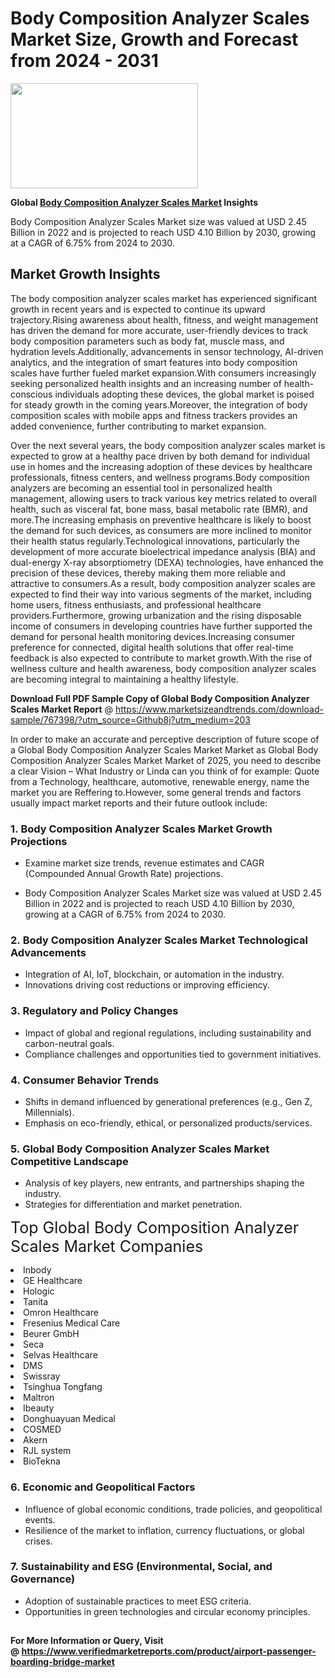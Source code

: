 <H1>Body Composition Analyzer Scales Market Size, Growth and Forecast from 2024 - 2031</H1><img class="aligncenter size-medium wp-image-584254" src="https://thirdeyenews.in/wp-content/uploads/2024/09/Global-Market-Research-300x168.jpeg" alt="" width="300" height="168" /><p><strong>Global&nbsp;<a href="https://www.marketsizeandtrends.com/download-sample/767398/?utm_source=Github8j?utm_medium=203">Body Composition Analyzer Scales Market</a> Insights</strong></p><p>Body Composition Analyzer Scales Market size was valued at USD 2.45 Billion in 2022 and is projected to reach USD 4.10 Billion by 2030, growing at a CAGR of 6.75% from 2024 to 2030.</p><p><h2>Market Growth Insights</h2> <p>The body composition analyzer scales market has experienced significant growth in recent years and is expected to continue its upward trajectory.Rising awareness about health, fitness, and weight management has driven the demand for more accurate, user-friendly devices to track body composition parameters such as body fat, muscle mass, and hydration levels.Additionally, advancements in sensor technology, AI-driven analytics, and the integration of smart features into body composition scales have further fueled market expansion.With consumers increasingly seeking personalized health insights and an increasing number of health-conscious individuals adopting these devices, the global market is poised for steady growth in the coming years.Moreover, the integration of body composition scales with mobile apps and fitness trackers provides an added convenience, further contributing to market expansion.</p> <p>Over the next several years, the body composition analyzer scales market is expected to grow at a healthy pace driven by both demand for individual use in homes and the increasing adoption of these devices by healthcare professionals, fitness centers, and wellness programs.Body composition analyzers are becoming an essential tool in personalized health management, allowing users to track various key metrics related to overall health, such as visceral fat, bone mass, basal metabolic rate (BMR), and more.The increasing emphasis on preventive healthcare is likely to boost the demand for such devices, as consumers are more inclined to monitor their health status regularly.Technological innovations, particularly the development of more accurate bioelectrical impedance analysis (BIA) and dual-energy X-ray absorptiometry (DEXA) technologies, have enhanced the precision of these devices, thereby making them more reliable and attractive to consumers.As a result, body composition analyzer scales are expected to find their way into various segments of the market, including home users, fitness enthusiasts, and professional healthcare providers.Furthermore, growing urbanization and the rising disposable income of consumers in developing countries have further supported the demand for personal health monitoring devices.Increasing consumer preference for connected, digital health solutions that offer real-time feedback is also expected to contribute to market growth.With the rise of wellness culture and health awareness, body composition analyzer scales are becoming integral to maintaining a healthy lifestyle.</p><p><span class=""><strong>Download Full PDF Sample Copy of Global Body Composition Analyzer Scales Market Report</strong> @ <a href="https://www.marketsizeandtrends.com/download-sample/767398/?utm_source=Github8j?utm_medium=203" target="_blank">https://www.marketsizeandtrends.com/download-sample/767398/?utm_source=Github8j?utm_medium=203</a></span></p><p>In order to make an accurate and perceptive description of future scope of a Global&nbsp;Body Composition Analyzer Scales Market Market as Global&nbsp;Body Composition Analyzer Scales Market Market of 2025, you need to describe a clear Vision &ndash; What Industry or Linda can you think of for example: Quote from a Technology, healthcare, automotive, renewable energy, name the market you are Reffering to.However, some general trends and factors usually impact market reports and their future outlook include:</p><h3>1.&nbsp;<strong>Body Composition Analyzer Scales Market Growth Projections</strong></h3><ul><li>Examine market size trends, revenue estimates and CAGR (Compounded Annual Growth Rate) projections.</li><li><p>Body Composition Analyzer Scales Market size was valued at USD 2.45 Billion in 2022 and is projected to reach USD 4.10 Billion by 2030, growing at a CAGR of 6.75% from 2024 to 2030.</p></li></ul><h3>2.&nbsp;<strong>Body Composition Analyzer Scales Market Technological Advancements</strong></h3><ul><li>Integration of AI, IoT, blockchain, or automation in the industry.</li><li>Innovations driving cost reductions or improving efficiency.</li></ul><h3>3.&nbsp;<strong>Regulatory and Policy Changes</strong></h3><ul><li>Impact of global and regional regulations, including sustainability and carbon-neutral goals.</li><li>Compliance challenges and opportunities tied to government initiatives.</li></ul><h3>4.&nbsp;<strong>Consumer Behavior Trends</strong></h3><ul><li>Shifts in demand influenced by generational preferences (e.g., Gen Z, Millennials).</li><li>Emphasis on eco-friendly, ethical, or personalized products/services.</li></ul><h3>5.&nbsp;<strong>Global Body Composition Analyzer Scales Market Competitive Landscape</strong></h3><ul><li>Analysis of key players, new entrants, and partnerships shaping the industry.</li><li>Strategies for differentiation and market penetration.</li></ul><p data-pm-slice="1 1 []"><span style="color: inherit; font-family: inherit; font-size: 25px;">Top Global Body Composition Analyzer Scales Market Companies</span></p><div class="" data-test-id=""><p><li>Inbody</li><li> GE Healthcare</li><li> Hologic</li><li> Tanita</li><li> Omron Healthcare</li><li> Fresenius Medical Care</li><li> Beurer GmbH</li><li> Seca</li><li> Selvas Healthcare</li><li> DMS</li><li> Swissray</li><li> Tsinghua Tongfang</li><li> Maltron</li><li> Ibeauty</li><li> Donghuayuan Medical</li><li> COSMED</li><li> Akern</li><li> RJL system</li><li> BioTekna</li></p></div><h3>6.&nbsp;<strong>Economic and Geopolitical Factors</strong></h3><ul><li>Influence of global economic conditions, trade policies, and geopolitical events.</li><li>Resilience of the market to inflation, currency fluctuations, or global crises.</li></ul><h3>7.&nbsp;<strong>Sustainability and ESG (Environmental, Social, and Governance)</strong></h3><ul><li>Adoption of sustainable practices to meet ESG criteria.</li><li>Opportunities in green technologies and circular economy principles.</li></ul><h2><strong style="font-size: 14px;">For More Information or Query, Visit @&nbsp;</strong><a style="background-color: #ffffff; font-size: 14px;" href="https://www.marketsizeandtrends.com/report/body-composition-analyzer-scales-market/" target="_blank">https://www.verifiedmarketreports.com/product/airport-passenger-boarding-bridge-market</a></h2>